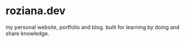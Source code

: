 # roziana.dev
my personal website, portfolio and blog. built for learning by doing and share knowledge.
